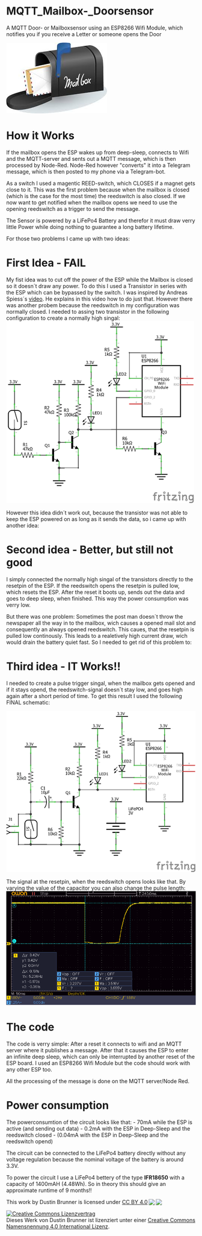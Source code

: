 # MQTT_Mailbox-_Doorsensor

A MQTT Door- or Mailboxsensor using an ESP8266 Wifi Module, which notifies you if you receive a Letter or someone opens the Door

![Alt text](pictures/mailbox.jpg?raw=true "https://www.swinginter.net/wp-content/uploads/2018/03/otelo-mailbox.png")

# How it Works
If the mailbox opens the ESP wakes up from deep-sleep, connects to Wifi and the MQTT-server and sents out a MQTT message, which is then processed by Node-Red. Node-Red however "converts" it into a Telegram message, which is then posted to my phone via a Telegram-bot.

As a switch I used a magentic REED-switch, which CLOSES if a magnet gets close to it. This was the first problem because when the mailbox is closed (which is the case for the most time) the reedswitch is also closed. If we now want to get notified when the mailbox opens we need to use the opening reedswitch as a trigger to send the message.

The Sensor is powered by a LiFePo4 Battery and therefor it must draw verry little Power while doing nothing to guarantee a long battery lifetime.

For those two problems I came up with two ideas:

# First Idea - FAIL
My fist idea was to cut off the power of the ESP while the Mailbox is closed so it doesn´t draw any power. To do this I used a Transistor in series with the ESP which can be bypassed by the switch. I was inspired by Andreas Spiess´s [video](https://youtu.be/Kvl-mR5gldw?t=1242). He explains in this video how to do just that.
However there was another probem because the reedswitch in my configuration was normally closed. I needed to assing two transistor in the following configuration to create a normally high singal:
<br><img src="pictures/Sensor_Powerswitch_Schematic.png" width="500">

However this idea didn´t work out, because the transistor was not able to keep the ESP powered on as long as it sends the data, so i came up with another idea:

# Second idea - Better, but still not good
I simply connected the normally high singal of the transistors directly to the resetpin of the ESP. If the reedswitch opens the resetpin is pulled low, which resets the ESP. After the reset it boots up, sends out the data and goes to deep sleep, when finished. This way the power consumption was verry low. 

But there was one problem: Sometimes the post man doesn´t throw the newspaper all the way in to the mailbox, wich causes a opened mail slot and consequently an always opened reedswitch. This caues, that the resetpin is pulled low continously. This leads to a realetively high current draw, wich would drain the battery quiet fast.
So I needed to get rid of this problem to:

# Third idea - IT Works!!
I needed to create a pulse trigger singal, when the mailbox gets opened and if it stays opend, the reedswitch-signal doesn´t stay low, and goes high again after a short period of time.
To get this result I used the following FINAL schematic:

![Alt text](pictures/Sensor_Resetswitch-Puls_Schematic.png?raw=true "Final schematic")

The signal at the resetpin, when the reedswitch opens looks like that. By varying the value of the capacitor you can also change the pulse length:
![Alt text](pictures/Resetpuls_Transistor.bmp?raw=true "Reset signal")

# The code
The code is verry simple: After a reset it connects to wifi and an MQTT server where it publishes a message. After that it causes the ESP to enter an infinite deep sleep, which can only be interrupted by another reset of the ESP board. I used an ESP8266 Wifi Module but the code should work with any other ESP too. 

All the processing of the message is done on the MQTT server/Node Red.

# Power consumption
The powerconsumtion of the circuit looks like that:
    - 70mA while the ESP is active (and sending out data)
    - 0.2mA with the ESP in Deep-Sleep and the reedswitch closed
    - (0.04mA  with the ESP in Deep-Sleep and the reedswitch opend)

The circuit can be connected to the LiFePo4 battery directly without any voltage regulation because the nominal voltage of the battery is around 3.3V.

To power the circuit I use a LiFePo4 bettery of the type **IFR18650** with a capacity of 1400mAH (4.48Wh).
So in theory this should give an approximate runtime of 9 months!!


<p xmlns:dct="http://purl.org/dc/terms/" xmlns:cc="http://creativecommons.org/ns#" class="license-text">This work by <span property="cc:attributionName">Dustin Brunner</span> is licensed under <a rel="license" href="https://creativecommons.org/licenses/by/4.0">CC BY 4.0<img style="height:15px!important;margin-left:3px;vertical-align:text-bottom;" src="https://mirrors.creativecommons.org/presskit/icons/cc.svg?ref=chooser-v1" /><img style="height:15px!important;margin-left:3px;vertical-align:text-bottom;" src="https://mirrors.creativecommons.org/presskit/icons/by.svg?ref=chooser-v1" /></a></p>

<a rel="license" href="http://creativecommons.org/licenses/by/4.0/"><img alt="Creative Commons Lizenzvertrag" style="border-width:0" src="https://i.creativecommons.org/l/by/4.0/88x31.png" /></a><br />Dieses Werk von <span xmlns:cc="http://creativecommons.org/ns#" property="cc:attributionName">Dustin Brunner</span> ist lizenziert unter einer <a rel="license" href="http://creativecommons.org/licenses/by/4.0/">Creative Commons Namensnennung 4.0 International Lizenz</a>.
